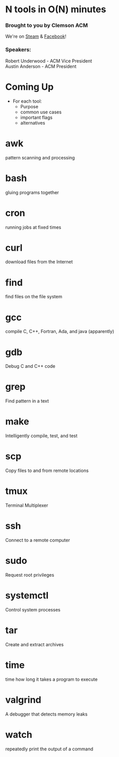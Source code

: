N tools in O(N) minutes
=======================

### Brought to you by Clemson ACM

We're on [Steam](http://steamcommunity.com/groups/clemsonacm) &
[Facebook](https://www.facebook.com/groups/283823058297107/)!

### Speakers:

Robert Underwood - ACM Vice President\
 Austin Anderson - ACM President

Coming Up
=========
+	For each tool:
	+	Purpose
	+	common use cases
	+	important flags
	+   alternatives

awk
====
pattern scanning and processing

bash
====
gluing programs together

cron
====
running jobs at fixed times

curl
====
download files from the Internet

find
====
find files on the file system

gcc
====
compile C, C++, Fortran, Ada, and java (apparently)

gdb
====
Debug C and C++ code

grep
====
Find pattern in a text

make
====
Intelligently compile, test, and test

scp
====
Copy files to and from remote locations

tmux
====
Terminal Multiplexer

ssh
====
Connect to a remote computer

sudo
====
Request root privileges

systemctl
====
Control system processes

tar
====
Create and extract archives

time
====
time how long it takes a program to execute

valgrind
========
A debugger that detects memory leaks

watch
======
repeatedly print the output of a command
